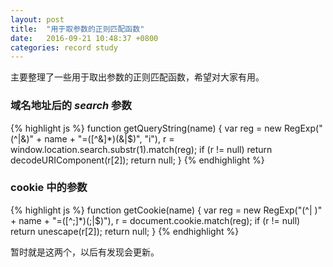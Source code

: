 ```yaml
---
layout: post
title:  "用于取参数的正则匹配函数"
date:   2016-09-21 10:48:37 +0800
categories: record study
---
```


主要整理了一些用于取出参数的正则匹配函数，希望对大家有用。

### 域名地址后的 *search* 参数

{% highlight js %}
function getQueryString(name) {
  var reg = new RegExp("(^|&)" + name + "=([^&]*)(&|$)", "i"),
    r = window.location.search.substr(1).match(reg);
  if (r != null) return decodeURIComponent(r[2]);
  return null;
}
{% endhighlight %}

### cookie 中的参数

{% highlight js %}
function getCookie(name) {
  var reg = new RegExp("(^| )" + name + "=([^;]*)(;|$)"),
    r = document.cookie.match(reg);
  if (r != null) return unescape(r[2]);
  return null;
}
{% endhighlight %}

暂时就是这两个，以后有发现会更新。